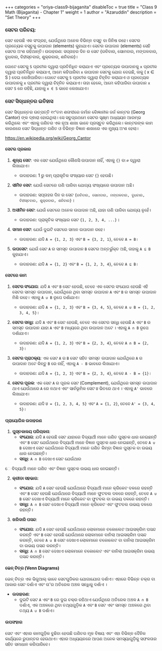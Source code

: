 +++
categories = "oriya-class9-bijaganita"
disableToc = true
title = "Class 9 Math (Bijaganita) - Chapter 1"
weight = 1
author = "Azaruddin"
description = "Set Theory"
+++

### ସେଟର ପରିଚୟ:

ସେଟ ହେଉଛି ଏକ ସଂଗ୍ରହ, ଯେଉଁଥିରେ ଅନେକ ବିଭିନ୍ନ ବସ୍ତୁ ବା ଜିନିଷ ରହେ। ସେଟର ପ୍ରତ୍ୟେକ ବସ୍ତୁକୁ ଉପାଦାନ (elements) କୁହାଯାଏ। ସେଟର ଉପାଦାନ (elements) ସେହି ସେଟର ଅଂଶ ରହିଥାନ୍ତି।
ଉଦାହରଣ: ସପ୍ତାହର ଦିନ ର ସେଟ {ରବିବାର, ସୋମବାର, ମଙ୍ଗଳବାର, ବୁଧବାର, ବିହୀସ୍ତବାର, ଶୁକ୍ରବାର, ଶନିବାର}।

ଗୋଟେ ସେଟକୁ `S` ପ୍ରତୀକ ଦ୍ୱାରା ପ୍ରତିନିଧିତ କରାଯାଏ ଏବଂ ପ୍ରତ୍ୟେକ ଉପାଦାନକୁ `x` ପ୍ରତୀକ ଦ୍ୱାରା ପ୍ରତିନିଧିତ କରାଯାଏ, ଆମେ କହିପାରିବା `x` ଉପାଦାନ ସେଟକୁ ଯୋଗ ଦେଇଛି, ତାକୁ ( x ∈ S ) ଦେଇ ଲେଖିପାରିବା।
ଗୋଟେ ସେଟକୁ `S` ପ୍ରତୀକ ଦ୍ୱାରା ଚିହ୍ନିତ କରାଯାଏ ଓ ପ୍ରତ୍ୟେକ ଉପାଦାନକୁ `x` ପ୍ରତୀକ ଦ୍ୱାରା ଚିହ୍ନିତ କରାଯାଏ। ତାହା ହେଲେ, ଆମେ କହିପାରିବା ଉପାଦାନ `x` ସେଟ `S` ରେ ରହିଛି, ଯାହାକୁ `x ∈ S` ଭାବେ ଲେଖାଯାଏ।

### ସେଟ ସିଦ୍ଧାନ୍ତର ଇତିହାସ

ସେଟ ସିଦ୍ଧାନ୍ତର ଉତ୍ପତ୍ତି ୧୯'ତମ ଶତାବ୍ଦୀରେ ଜର୍ମାନ ବିୋଜ୍ଞାନୀକ ଜର୍ଜ କାନ୍ଟର (Georg Cantor) ଙ୍କ ଦ୍ଵାରା ହୋଇଥିଲା। ସେ ସବୁପ୍ରଥମେ ସେଟର ସୂକ୍ଷ୍ମ ଅଧ୍ୟୟନ ଆରମ୍ଭ କରିଥିଲେ ଏବଂ ଏହାକୁ ଗଣିତର ଏକ ନୂଆ ଶାଖା ଭାବେ ପ୍ରସ୍ତୁତ କରିଥିଲେ। କାନ୍ଟରଙ୍କ କାମ କାରଣରେ ସେଟ ସିଦ୍ଧାନ୍ତ ଗଣିତ ଓ ବିଭିନ୍ନ ବିଜ୍ଞାନ ଶାଖାରେ ଏକ ମୁଖ୍ୟ ଅଂଶ ହେଲା।

https://en.wikipedia.org/wiki/Georg_Cantor

#### ସେଟର ପ୍ରକାର

1. **ଶୂନ୍ୟ ସେଟ**: ଏକ ସେଟ ଯେଉଁଥିରେ କୌଣସି ଉପାଦାନ ନାହିଁ, ଏହାକୁ `{}` ବା `∅` ଦ୍ୱାରା ଲିଖାଯାଏ।
    - ଉଦାହରଣ: 1 ରୁ କମ୍ ପ୍ରାକୃତିକ ସଂଖ୍ୟାର ସେଟ `{}` ହେଉଛି।

2. **ସୀମିତ ସେଟ**: ଯେଉଁ ସେଟରେ ଗଣି ପାରିବା ଯୋଗ୍ୟ ସଂଖ୍ୟାରେ ଉପାଦାନ ଅଛି।
    - ଉଦାହରଣ: ସପ୍ତାହର ଦିନ ର ସେଟ `{ରବିବାର, ସୋମବାର, ମଙ୍ଗଳବାର, ବୁଧବାର, ବିହୀସ୍ତବାର, ଶୁକ୍ରବାର, ଶନିବାର}`।

3. **ଅସୀମିତ ସେଟ**: ଯେଉଁ ସେଟରେ ଅନେକ ଉପାଦାନ ଅଛି, ଯାହା ଗଣି ପାରିବା ଯୋଗ୍ୟ ନୁହେଁ।
    - ଉଦାହରଣ: ପ୍ରାକୃତିକ ସଂଖ୍ୟାର ସେଟ `{1, 2, 3, 4, ...}`।

4. **ସମାନ ସେଟ**: ଯେଉଁ ଦୁଇଟି ସେଟରେ ସମାନ ଉପାଦାନ ରହେ।
    - ଉଦାହରଣ: ଯଦି `A = {1, 2, 3}` ଏବଂ `B = {3, 2, 1}`, ତେବେ `A = B`।

5. **ଉପସେଟ**: ଯେଉଁ ସେଟ `A` ର ସମସ୍ତ ଉପାଦାନ `B` ସେଟର ଅନ୍ତର୍ଭୁକ୍ତ ଅଛି, ତାହାକୁ `A ⊆ B` କୁହାଯାଏ।
    - ଉଦାହରଣ: ଯଦି `A = {1, 2}` ଏବଂ `B = {1, 2, 3, 4}`, ତେବେ `A ⊆ B`।

#### ସେଟରେ କାମ

1. **ସେଟର ସଂଯୋଗ**: ଯଦି `A` ଏବଂ `B` ସେଟ ହେଉଛି, ତେବେ ଏକ ସେଟର ସଂଯୋଗ ହେଉଛି ଏହି ସେଟର ସମସ୍ତ ଉପାଦାନ, ଯେଉଁଥିରେ ଥିବା ସମସ୍ତ ଉପାଦାନ `A` ଏବଂ `B` ର ସମସ୍ତ ଉପାଦାନ ମିଶି ରହେ। ଏହାକୁ `A ∪ B` ରୂପେ ଦର୍ଶାଯାଏ।
    - ଉଦାହରଣ: ଯଦି `A = {1, 2, 3}` ଏବଂ `B = {3, 4, 5}`, ତେବେ `A ∪ B = {1, 2, 3, 4, 5}`।

2. **ସେଟର ସନ୍ଧି**: ଯଦି `A` ଏବଂ `B` ସେଟ ହେଉଛି, ତେବେ ଏକ ସେଟର ସନ୍ଧି ହେଉଛି `A` ଏବଂ `B` ର ସମସ୍ତ ଉପାଦାନ ଯାହା `A` ଏବଂ `B` ମଧ୍ୟରେ ଥିବା ଉପାଦାନ ଅଟେ । ଏହାକୁ `A ∩ B` ରୂପେ ଦର୍ଶାଯାଏ।
    - ଉଦାହରଣ: ଯଦି `A = {1, 2, 3}` ଏବଂ `B = {2, 3, 4}`, ତେବେ `A ∩ B = {2, 3}`।

3. **ସେଟର ପ୍ରାଠକ୍ୟ**: ଏକ ସେଟ `A` ର `B` ସେଟ ସହିତ ସମସ୍ତ ଉପାଦାନ ଯେଉଁଥିରେ `A` ର ଉପାଦାନ ଅଟେ କିନ୍ତୁ `B` ରେ ନାହିଁ, ଏହାକୁ `A - B` ଭାବରେ ଲିଖାଯାଏ।
    - ଉଦାହରଣ: ଯଦି `A = {1, 2, 3}` ଏବଂ `B = {2, 3, 4}`, ତେବେ `A - B = {1}`।

4. **ସେଟର ପୂରକ**: ଏକ ସେଟ `A` ର ପୂରକ ସେଟ (Complement), ଯେଉଁଥିରେ ସମସ୍ତ ଉପାଦାନ ଥାଏ ଯେଉଁଥାରେ `A` ରେ ନଥାଏ ଏବଂ ସାର୍ବଭୂମିକ ସେଟ `U` ଭିତରେ ଥାଏ । ଏହାକୁ `A'` ଭାବରେ ଲିଖାଯାଏ।
    - ଉଦାହରଣ: ଯଦି `U = {1, 2, 3, 4, 5}` ଏବଂ `A = {1, 2}`, ତେବେ `A' = {3, 4, 5}`।

#### ପ୍ରାୟୋଗିକ ଉଦାହରଣ

1. **ପୁସ୍ତକାଳୟ ପରିଚାଳନା**:
    - **ସଂଯୋଗ**: ଯଦି `A` ହେଉଛି ସେଟ ଯାହାରେ ବିଦ୍ୟାର୍ଥୀ ମାନେ ଗଣିତ ପୁସ୍ତକ ଧାର ନେଇଛନ୍ତି ଏବଂ `B` ସେଟ ଯେଉଁଥାରେ ବିଦ୍ୟାର୍ଥୀ ମାନେ ବିଜ୍ଞାନ ପୁସ୍ତକ ଧାର ନେଇଛନ୍ତି, ତେବେ `A ∪ B` ଦେଖାଏ ସେଟ ଯେଉଁଥାରେ ବିଦ୍ୟାର୍ଥୀ ମାନେ ଗଣିତ କିମ୍ବା ବିଜ୍ଞାନ ପୁସ୍ତକ ବା ଉଭୟ ଧାର ନେଇଛନ୍ତି।
    - **ସନ୍ଧି**: `A ∩ B` ଦେଖାଏ ସେଟ ଯେଉଁଥାର

େ ବିଦ୍ୟାର୍ଥୀ ମାନେ ଗଣିତ ଏବଂ ବିଜ୍ଞାନ ପୁସ୍ତକ ଉଭୟ ଧାର ନେଇଛନ୍ତି।

2. **କ୍ରୀଡା ସହଭାଗ**:
    - **ସଂଯୋଗ**: ଯଦି `A` ସେଟ ହେଉଛି ଯେଉଁଥାରେ ବିଦ୍ୟାର୍ଥୀ ମାନେ କ୍ରିକେଟ ଦଳରେ ରହନ୍ତି ଏବଂ `B` ସେଟ ହେଉଛି ଯେଉଁଥାରେ ବିଦ୍ୟାର୍ଥୀ ମାନେ ଫୁଟବଲ ଦଳରେ ରହନ୍ତି, ତେବେ `A ∪ B` ସେଟ ଦେଖାଏ ବିଦ୍ୟାର୍ଥୀ ମାନେ କ୍ରିକେଟ ବା ଫୁଟବଲ ବା ଉଭୟ ଦଳରେ ରହନ୍ତି।
    - **ସନ୍ଧି**: `A ∩ B` ସେଟ ଦେଖାଏ ବିଦ୍ୟାର୍ଥୀ ମାନେ କ୍ରିକେଟ ଏବଂ ଫୁଟବଲ ଉଭୟ ଦଳରେ ରହନ୍ତି।

3. **ଖରିଦାରି ପସନ୍ଦ**:
    - **ସଂଯୋଗ**: ଯଦି `A` ସେଟ ହେଉଛି ଯେଉଁଥାରେ ଲୋକମାନେ ଚକୋଲେଟ ଆଇସକ୍ରିମ ପସନ୍ଦ କରନ୍ତି ଏବଂ `B` ସେଟ ହେଉଛି ଯେଉଁଥାରେ ଲୋକମାନେ ବାନିଲା ଆଇସକ୍ରିମ ପସନ୍ଦ କରନ୍ତି, ତେବେ `A ∪ B` ସେଟ ଦେଖାଏ ଲୋକମାନେ ଚକୋଲେଟ ବା ବାନିଲା ଆଇସକ୍ରିମ ବା ଉଭୟ ପସନ୍ଦ କରନ୍ତି।
    - **ସନ୍ଧି**: `A ∩ B` ସେଟ ଦେଖାଏ ଲୋକମାନେ ଚକୋଲେଟ ଏବଂ ବାନିଲା ଆଇସକ୍ରିମ ଉଭୟ ପସନ୍ଦ କରନ୍ତି।

#### ଭେନ୍ ଚିତ୍ର (Venn Diagrams)

ଭେନ୍ ଚିତ୍ର ଏକ ଭିଜୁଆଲ୍ ଭାବେ ସେଟଗୁଡିକର ଯୋଗାଯୋଗ ଦର୍ଶାଏ। ଏହାରେ ବିଭିନ୍ନ ଚକ୍ର ବା ଆକାର ସେଟ ଦର୍ଶାଏ ଏବଂ ତା'ର ଅତିରେକ ଅଞ୍ଚଳ ସନ୍ଧିକୁ ଦର୍ଶାଏ ।

- **ଉଦାହରଣ**:
    - ଦୁଇଟି ସେଟ `A` ଏବଂ `B` ରେ ଦୁଇ ଚକ୍ର ରହିଥାଏ ଯେଉଁଥିରେ ଅତିରେକ ଅଞ୍ଚଳ `A ∩ B` ଦର୍ଶାଏ, ଏକ ଅଞ୍ଚଳରେ ଥିବା ତଥ୍ୟଗୁଡ଼ିକ `A` ଏବଂ `B` ସେଟ ଏବଂ ସମସ୍ତ ଅଞ୍ଚଳରେ ଥିବା ତଥ୍ୟ `A ∪ B` ଦର୍ଶାଏ।

#### ଉପସଂହାର

ସେଟ ଏବଂ ଏହାର କାମଗୁଡ଼ିକ ବୁଛିବା ହେଉଛି ଗଣିତର ମୂଳ ବିଷୟ ଏବଂ ଏହା ବିଭିନ୍ନ ଦୈନିକ କାର୍ଯ୍ୟରେ ରୁପାନ୍ତର ହେଉଥାଏ। ଏହାର ଅଧ୍ୟୟନରେ ଆପଣ ଅନେକ ସମସ୍ୟାଗୁଡ଼ିକୁ ସଫଳତାର ସହିତ ସମାଧାନ କରିପାରିବେ।
